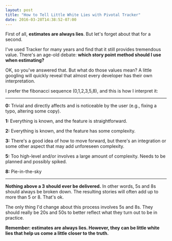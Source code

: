```yaml
---
layout: post
title: "How to Tell Little White Lies with Pivotal Tracker"
date: 2016-03-28T14:38:52-07:00
---
```


First of all, **estimates are always lies**. But let's forget about that for a second.

I've used Tracker for many years and find that it still provides tremendous value. There's an age-old debate: **which story point method should I use when estimating?**

OK, so you've answered that. But what do those values mean? A little googling will quickly reveal that almost every developer has their own interpretation.

I prefer the fibonacci sequence (0,1,2,3,5,8), and this is how I interpret it:

---

**0:** Trivial and directly affects and is noticeable by the user (e.g., fixing a typo, altering some copy).

**1:** Everything is known, and the feature is straightforward.

**2:** Everything is known, and the feature has some complexity.

**3:** There's a good idea of how to move forward, but there's an integration or some other aspect that may add unforeseen complexity.

**5:** Too high-level and/or involves a large amount of complexity. Needs to be planned and possibly spiked.

**8:** Pie-in-the-sky

---

**Nothing above a 3 should ever be delivered.** In other words, 5s and 8s should always be broken down. The resulting stories will often add up to more than 5 or 8. That's ok.

The only thing I'd change about this process involves 5s and 8s. They should really be 20s and 50s to better reflect what they turn out to be in practice.

**Remember: estimates are always lies. However, they can be little white lies that help us come a little closer to the truth.**
